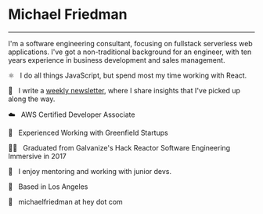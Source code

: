 # Michael Friedman

---

I'm a software engineering consultant, focusing on fullstack serverless web applications. I've got a non-traditional background for an engineer, with ten years experience in business development and sales management.

⚛️ &nbsp; I do all things JavaScript, but spend most my time working with React.

📝 &nbsp; I write a [weekly newsletter](https://michaels.blog), where I share insights that I've picked up along the way. 

☁️ &nbsp; AWS Certified Developer Associate

🌱 &nbsp; Experienced Working with Greenfield Startups

👨‍🎓 &nbsp; Graduated from Galvanize's Hack Reactor Software Engineering Immersive in 2017

🍎 &nbsp; I enjoy mentoring and working with junior devs.

🔆 &nbsp; Based in Los Angeles

📧 &nbsp; michaelfriedman at hey dot com
